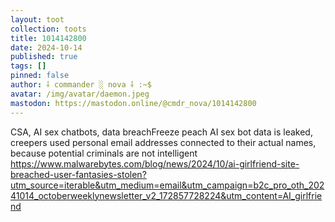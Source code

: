 ```yaml
---
layout: toot
collection: toots
title: 1014142800
date: 2024-10-14
published: true
tags: []
pinned: false
author: ⸸ commander ░ nova ⸸ :~$
avatar: /img/avatar/daemon.jpeg
mastodon: https://mastodon.online/@cmdr_nova/1014142800
---
```


CSA, AI sex chatbots, data breachFreeze peach AI sex bot data is leaked, creepers used personal email addresses connected to their actual names, because potential criminals are not intelligent https://www.malwarebytes.com/blog/news/2024/10/ai-girlfriend-site-breached-user-fantasies-stolen?utm_source=iterable&utm_medium=email&utm_campaign=b2c_pro_oth_20241014_octoberweeklynewsletter_v2_172857728224&utm_content=AI_girlfriend
